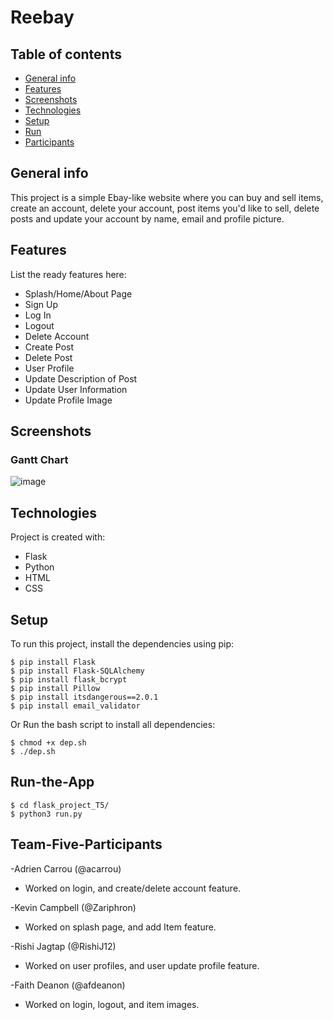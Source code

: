 # Reebay
## Table of contents
* [General info](#general-info)
* [Features](#features)
* [Screenshots](#screenshots)
* [Technologies](#technologies)
* [Setup](#setup)
* [Run](#run-the-app)
* [Participants](#team-five-participants)

## General info
This project is a simple Ebay-like website where you can buy and sell items, create an account, delete your account, post items you'd like to sell, delete posts and update your account by name, email and profile picture.

## Features
List the ready features here:
- Splash/Home/About Page
- Sign Up
- Log In
- Logout
- Delete Account
- Create Post
- Delete Post
- User Profile
- Update Description of Post
- Update User Information
- Update Profile Image

## Screenshots
### Gantt Chart
![image](https://user-images.githubusercontent.com/50222631/167236694-7def0c1d-29e5-4e09-85fb-2c226732aef9.png)
	
## Technologies
Project is created with:
* Flask
* Python
* HTML
* CSS
	
## Setup
To run this project, install the dependencies using pip:
```
$ pip install Flask
$ pip install Flask-SQLAlchemy
$ pip install flask_bcrypt
$ pip install Pillow
$ pip install itsdangerous==2.0.1
$ pip install email_validator
```
Or Run the bash script to install all dependencies:
```
$ chmod +x dep.sh
$ ./dep.sh
```
## Run-the-App
```
$ cd flask_project_T5/
$ python3 run.py
```

## Team-Five-Participants
-Adrien Carrou (@acarrou)
* Worked on login, and create/delete account feature.


-Kevin Campbell (@Zariphron)
* Worked on splash page, and add Item feature. <br/>


-Rishi Jagtap (@RishiJ12)
* Worked on user profiles, and user update profile feature. <br/>


-Faith Deanon (@afdeanon)
* Worked on login, logout, and item images.
